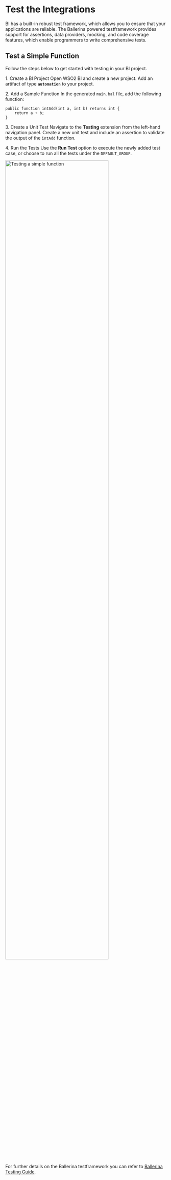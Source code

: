 # Test the Integrations

BI has a built-in robust test framework, which allows you to ensure that your applications are reliable. The Ballerina powered testframework provides support for assertions, data providers, mocking, and code coverage features, which enable programmers to write comprehensive tests.

## Test a Simple Function

Follow the steps below to get started with testing in your BI project.

1\. Create a BI Project
   Open WSO2 BI and create a new project.
   Add an artifact of type **`automation`** to your project.

2\. Add a Sample Function
   In the generated `main.bal` file, add the following function:

   ```ballerina
   public function intAdd(int a, int b) returns int {
       return a + b;
   }
   ```

3\. Create a Unit Test
   Navigate to the **Testing** extension from the left-hand navigation panel.
   Create a new unit test and include an assertion to validate the output of the `intAdd` function.

4\. Run the Tests
   Use the **Run Test** option to execute the newly added test case, or choose to run all the tests under the `DEFAULT_GROUP`.


<a href="{{base_path}}/assets/img/developer-guides/testing/testing_1.gif"><img src="{{base_path}}/assets/img/developer-guides/testing/testing_1.gif" alt="Testing a simple function" width="80%"></a>


For further details on the Ballerina testframework you can refer to [Ballerina Testing Guide](https://ballerina.io/learn/test-ballerina-code/test-a-simple-function/).
